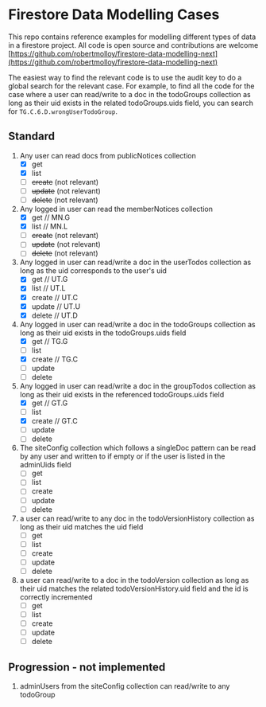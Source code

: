 # Firestore Data Modelling Cases

This repo contains reference examples for modelling different types of data in a firestore project. All code is open source and contributions are welcome [https://github.com/robertmolloy/firestore-data-modelling-next](https://github.com/robertmolloy/firestore-data-modelling-next)

The easiest way to find the relevant code is to use the audit key to do a global search for the relevant case. For example, to find all the code for the case where a user can read/write to a doc in the todoGroups collection as long as their uid exists in the related todoGroups.uids field, you can search for `TG.C.6.D.wrongUserTodoGroup`.

## Standard

1. Any user can read docs from publicNotices collection
   - [x] get
   - [x] list
   - [ ] ~~create~~ (not relevant)
   - [ ] ~~update~~ (not relevant)
   - [ ] ~~delete~~ (not relevant)
2. Any logged in user can read the memberNotices collection
   - [x] get // MN.G
   - [x] list // MN.L
   - [ ] ~~create~~ (not relevant)
   - [ ] ~~update~~ (not relevant)
   - [ ] ~~delete~~ (not relevant)
3. Any logged in user can read/write a doc in the userTodos collection as long as the uid corresponds to the user's uid
   - [x] get // UT.G
   - [x] list // UT.L
   - [x] create // UT.C
   - [x] update // UT.U
   - [x] delete // UT.D
4. Any logged in user can read/write a doc in the todoGroups collection as long as their uid exists in the todoGroups.uids field
   - [x] get // TG.G
   - [ ] list
   - [x] create // TG.C
   - [ ] update
   - [ ] delete
5. Any logged in user can read/write a doc in the groupTodos collection as long as their uid exists in the referenced todoGroups.uids field
   - [x] get // GT.G
   - [ ] list
   - [x] create // GT.C
   - [ ] update
   - [ ] delete
6. The siteConfig collection which follows a singleDoc pattern can be read by any user and written to if empty or if the user is listed in the adminUids field
   - [ ] get
   - [ ] list
   - [ ] create
   - [ ] update
   - [ ] delete
7. a user can read/write to any doc in the todoVersionHistory collection as long as their uid matches the uid field
   - [ ] get
   - [ ] list
   - [ ] create
   - [ ] update
   - [ ] delete
8. a user can read/write to a doc in the todoVersion collection as long as their uid matches the related todoVersionHistory.uid field and the id is correctly incremented
   - [ ] get
   - [ ] list
   - [ ] create
   - [ ] update
   - [ ] delete

## Progression - not implemented

1. adminUsers from the siteConfig collection can read/write to any todoGroup
